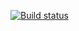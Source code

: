 [![Build status](https://ci.appveyor.com/api/projects/status/ux981yi0m3ld7mta?svg=true)](https://ci.appveyor.com/project/Varchar1/aqahomework5-2)

